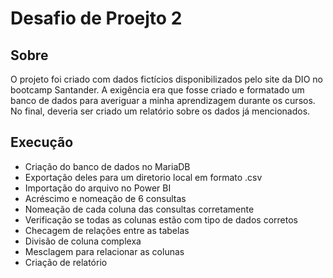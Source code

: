 # Desafio de Proejto 2
## Sobre
O projeto foi criado com dados fictícios disponibilizados pelo site da DIO no bootcamp Santander. A exigência era que fosse criado e formatado um banco de dados para averiguar a minha aprendizagem durante os cursos. No final, deveria ser criado um relatório sobre os dados já mencionados.
## Execução
* Criação do banco de dados no MariaDB
* Exportação deles para um diretorio local em formato .csv
* Importação do arquivo no Power BI 
* Acréscimo e nomeação de 6 consultas
* Nomeação de cada coluna das consultas corretamente
* Verificação se todas as colunas estão com tipo de dados corretos
* Checagem de relações entre as tabelas
* Divisão de coluna complexa
* Mesclagem para relacionar as colunas
* Criação de relatório

